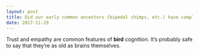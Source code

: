 ```yaml
---
layout: post
title: Did our early common ancestors (bipedal chimps, etc.) have complex emotions like trust or empathy?
date: 2017-11-29
---
```


<p>Trust and empathy are common features of <b>bird</b> cognition. It’s probably safe to say that they’re as old as brains themselves.</p>

